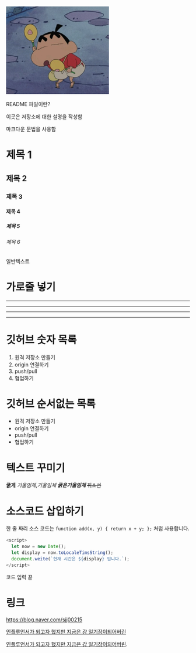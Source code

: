 ![프로필 이미지](./a.PNG)

README 파일이란?

이곳은 저장소에 대한 설명을 작성함

마크다운 문법을 사용함

# 제목 1

## 제목 2

### 제목 3

#### 제목 4

##### 제목 5

###### 제목 6

일반텍스트

# 가로줄 넣기

---

- - - - 

****

* * *

# 깃허브 숫자 목록 

1. 원격 저장소 만들기
2. origin 연결하기
3. push/pull
4. 협업하기

# 깃허브 순서없는 목록

- 원격 저장소 만들기
- origin 연결하기
- push/pull
- 협업하기

# 텍스트 꾸미기
**굵게** 
*기울임체*,_기울임체_ 
***굵은기울임체*** 
~~취소선~~ 

 
# 소스코드 삽입하기 


한 줄 짜리 소스 코드는 `function add(x, y) { return x + y; };` 처럼 사용합니다.

```Javascript
<script>
  let now = new Date();
  let display = now.toLocaleTimsString();
  document.weite(`현재 시간은 ${display} 입니다.`);
</script>
```

코드 입력 끝

# 링크

<https://blog.naver.com/sjj00215>

[인플루언서가 되고자 했지만 지금은 걍 일기장이되어버린](https://blog.naver.com/sjj00215)

[인플루언서가 되고자 했지만 지금은 걍 일기장이되어버린](https://blog.naver.com/sjj00215/, "또니의 똑소리").










 



